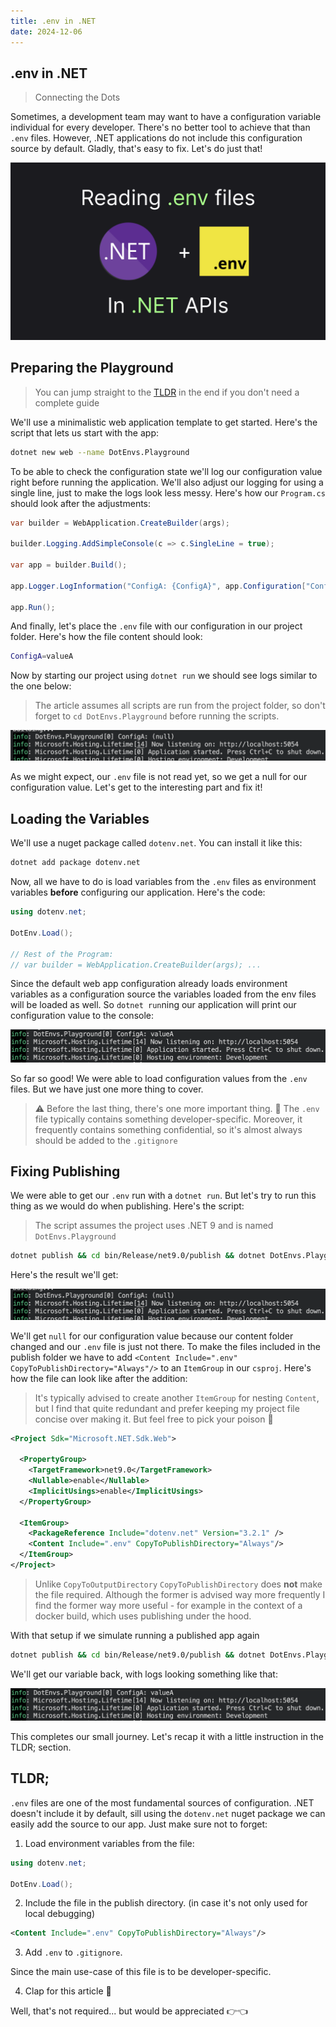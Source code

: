 ```yaml
---
title: .env in .NET
date: 2024-12-06
---
```


## .env in .NET

> Connecting the Dots

Sometimes, a development team may want to have a configuration variable individual for every developer. There's no better tool to achieve that than `.env` files. However, .NET applications do not include this configuration source by default. Gladly, that's easy to fix. Let's do just that!

![](thumb.png)

## Preparing the Playground

> You can jump straight to the [TLDR](#tldr) in the end if you don't need a complete guide

We'll use a minimalistic web application template to get started. Here's the script that lets us start with the app:

```sh
dotnet new web --name DotEnvs.Playground
```

To be able to check the configuration state we'll log our configuration value right before running the application. We'll also adjust our logging for using a single line, just to make the logs look less messy. Here's how our `Program.cs` should look after the adjustments:

```csharp
var builder = WebApplication.CreateBuilder(args);

builder.Logging.AddSimpleConsole(c => c.SingleLine = true);

var app = builder.Build();

app.Logger.LogInformation("ConfigA: {ConfigA}", app.Configuration["ConfigA"]);

app.Run();
```

And finally, let's place the `.env` file with our configuration in our project folder. Here's how the file content should look:

```sh
ConfigA=valueA
```

Now by starting our project using `dotnet run` we should see logs similar to the one below:

> The article assumes all scripts are run from the project folder, so don't forget to `cd DotEnvs.Playground` before running the scripts.

![](initial-demo.png)

As we might expect, our `.env` file is not read yet, so we get a null for our configuration value. Let's get to the interesting part and fix it!

## Loading the Variables

We'll use a nuget package called `dotenv.net`. You can install it like this:

```sh
dotnet add package dotenv.net
```

Now, all we have to do is load variables from the `.env` files as environment variables **before** configuring our application. Here's the code:

```csharp
using dotenv.net;

DotEnv.Load();

// Rest of the Program: 
// var builder = WebApplication.CreateBuilder(args); ...
```

Since the default web app configuration already loads environment variables as a configuration source the variables loaded from the env files will be loaded as well. So `dotnet run`ning our application will print our configuration value to the console:

![](loaded-demo.png)

So far so good! We were able to load configuration values from the `.env` files. But we have just one more thing to cover.

> ⚠️ Before the last thing, there's one more important thing. 🙂 
> The `.env` file typically contains something developer-specific. Moreover, it frequently contains something confidential, so it's almost always should be added to the `.gitignore`

## Fixing Publishing

We were able to get our `.env` run with a `dotnet run`. But let's try to run this thing as we would do when publishing. Here's the script:

> The script assumes the project uses .NET 9 and is named `DotEnvs.Playground`

```sh
dotnet publish && cd bin/Release/net9.0/publish && dotnet DotEnvs.Playground.dll && cd ../../../..
```

Here's the result we'll get:

![](initial-demo.png)

We'll get `null` for our configuration value because our content folder changed and our `.env` file is just not there. To make the files included in the publish folder we have to add `<Content Include=".env" CopyToPublishDirectory="Always"/>` to an `ItemGroup` in our `csproj`. Here's how the file can look like after the addition:

> It's typically advised to create another `ItemGroup` for nesting `Content`, but I find that quite redundant and prefer keeping my project file concise over making it. But feel free to pick your poison 🙂

```xml
<Project Sdk="Microsoft.NET.Sdk.Web">

  <PropertyGroup>
    <TargetFramework>net9.0</TargetFramework>
    <Nullable>enable</Nullable>
    <ImplicitUsings>enable</ImplicitUsings>
  </PropertyGroup>

  <ItemGroup>
    <PackageReference Include="dotenv.net" Version="3.2.1" />    
    <Content Include=".env" CopyToPublishDirectory="Always"/>
  </ItemGroup>
</Project>
```

> Unlike `CopyToOutputDirectory` `CopyToPublishDirectory` does **not** make the file required. Although the former is advised way more frequently I find the former way more useful - for example in the context of a docker build, which uses publishing under the hood.

With that setup if we simulate running a published app again

```sh
dotnet publish && cd bin/Release/net9.0/publish && dotnet DotEnvs.Playground.dll && cd ../../../..
```

We'll get our variable back, with logs looking something like that:

![](loaded-demo.png)

This completes our small journey. Let's recap it with a little instruction in the TLDR; section.

## TLDR;

`.env` files are one of the most fundamental sources of configuration. .NET doesn't include it by default, sill using the `dotenv.net` nuget package we can easily add the source to our app. Just make sure not to forget:

1. Load environment variables from the file:

```csharp
using dotenv.net;

DotEnv.Load();
``` 

2. Include the file in the publish directory. (in case it's not only used for local debugging)

```xml
<Content Include=".env" CopyToPublishDirectory="Always"/>
```

3. Add `.env` to `.gitignore`.

Since the main use-case of this file is to be developer-specific.

4. Clap for this article 👏

Well, that's not required... but would be appreciated 👉👈
